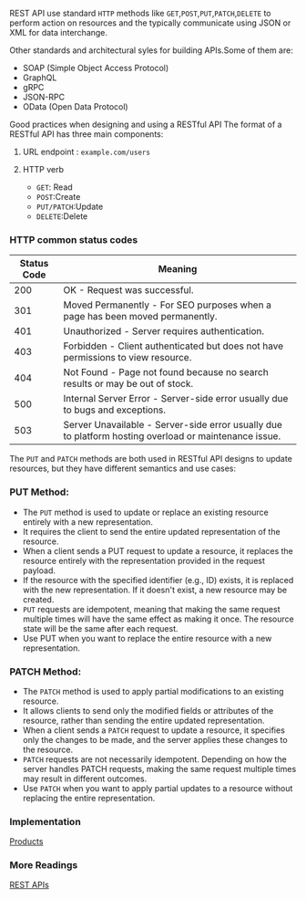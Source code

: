 REST API use standard `HTTP` methods like `GET`,`POST`,`PUT`,`PATCH`,`DELETE` to perform action on resources and the typically communicate using JSON or XML for data interchange.

Other standards and architectural syles for building APIs.Some of them are:

- SOAP (Simple Object Access Protocol)
- GraphQL
- gRPC
- JSON-RPC
- OData (Open Data Protocol)

Good practices when designing and using a RESTful API
The format of a RESTful API has three main components:

1. URL endpoint : `example.com/users`
2. HTTP verb

   - `GET`: Read
    - `POST`:Create
    - `PUT/PATCH`:Update
    - `DELETE`:Delete

### HTTP common status codes

| Status Code | Meaning                                                                               |
|-------------|---------------------------------------------------------------------------------------|
| 200         | OK - Request was successful.                                                          |
| 301         | Moved Permanently - For SEO purposes when a page has been moved permanently.           |
| 401         | Unauthorized - Server requires authentication.                                         |
| 403         | Forbidden - Client authenticated but does not have permissions to view resource.       |
| 404         | Not Found - Page not found because no search results or may be out of stock.            |
| 500         | Internal Server Error - Server-side error usually due to bugs and exceptions.          |
| 503         | Server Unavailable - Server-side error usually due to platform hosting overload or maintenance issue. |

The `PUT` and `PATCH` methods are both used in RESTful API designs to update resources, but they have different semantics and use cases:

### PUT Method:
- The `PUT` method is used to update or replace an existing resource entirely with a new representation.
- It requires the client to send the entire updated representation of the resource.
- When a client sends a PUT request to update a resource, it replaces the resource entirely with the representation provided in the request payload.
- If the resource with the specified identifier (e.g., ID) exists, it is replaced with the new representation. If it doesn't exist, a new resource may be created.
- `PUT` requests are idempotent, meaning that making the same request multiple times will have the same effect as making it once. The resource state will be the same after each request.
- Use PUT when you want to replace the entire resource with a new representation.


### PATCH Method:
- The `PATCH` method is used to apply partial modifications to an existing resource.
- It allows clients to send only the modified fields or attributes of the resource, rather than sending the entire updated representation.
- When a client sends a `PATCH` request to update a resource, it specifies only the changes to be made, and the server applies these changes to the resource.
- `PATCH` requests are not necessarily idempotent. Depending on how the server handles PATCH requests, making the same request multiple times may result in different outcomes.
- Use `PATCH` when you want to apply partial updates to a resource without replacing the entire representation.


### Implementation

[Products](../code//RestAPi/)


### More Readings

[REST APIs](https://mannhowie.com/rest-api)